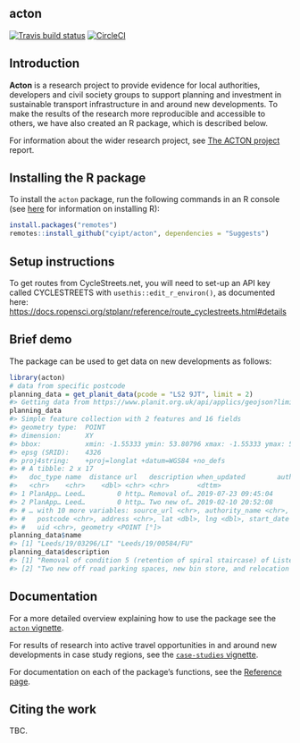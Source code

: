 
<!-- README.md is generated from README.Rmd. Please edit that file -->

## acton

<!-- badges: start -->

[![Travis build
status](https://travis-ci.com/cyipt/acton.svg?branch=master)](https://travis-ci.com/cyipt/acton)
[![CircleCI](https://circleci.com/gh/cyipt/acton.svg?style=svg)](https://circleci.com/gh/cyipt/acton)
<!-- badges: end -->

## Introduction

**Acton** is a research project to provide evidence for local
authorities, developers and civil society groups to support planning and
investment in sustainable transport infrastructure in and around new
developments. To make the results of the research more reproducible and
accessible to others, we have also created an R package, which is
described below.

For information about the wider research project, see [The ACTON
project](https://cyipt.github.io/acton/articles/the-acton-project.html)
report.

## Installing the R package

To install the `acton` package, run the following commands in an R
console (see
[here](https://docs.ropensci.org/stats19/articles/stats19-training-setup.html)
for information on installing R):

``` r
install.packages("remotes")
remotes::install_github("cyipt/acton", dependencies = "Suggests")
```

## Setup instructions

To get routes from CycleStreets.net, you will need to set-up an API key
called CYCLESTREETS with `usethis::edit_r_environ()`, as documented
here:
<https://docs.ropensci.org/stplanr/reference/route_cyclestreets.html#details>

## Brief demo

The package can be used to get data on new developments as follows:

``` r
library(acton)
# data from specific postcode
planning_data = get_planit_data(pcode = "LS2 9JT", limit = 2)
#> Getting data from https://www.planit.org.uk/api/applics/geojson?limit=2&bbox=&end_date=2020-02-04&start_date=2000-02-01&pg_sz=2&pcode=LS2%209JT
planning_data
#> Simple feature collection with 2 features and 16 fields
#> geometry type:  POINT
#> dimension:      XY
#> bbox:           xmin: -1.55333 ymin: 53.80796 xmax: -1.55333 ymax: 53.80796
#> epsg (SRID):    4326
#> proj4string:    +proj=longlat +datum=WGS84 +no_defs
#> # A tibble: 2 x 17
#>   doc_type name  distance url   description when_updated        authority_id
#>   <chr>    <chr>    <dbl> <chr> <chr>       <dttm>                     <int>
#> 1 PlanApp… Leed…        0 http… Removal of… 2019-07-23 09:45:04          292
#> 2 PlanApp… Leed…        0 http… Two new of… 2019-02-10 20:52:08          292
#> # … with 10 more variables: source_url <chr>, authority_name <chr>, link <chr>,
#> #   postcode <chr>, address <chr>, lat <dbl>, lng <dbl>, start_date <date>,
#> #   uid <chr>, geometry <POINT [°]>
planning_data$name
#> [1] "Leeds/19/03296/LI" "Leeds/19/00584/FU"
planning_data$description
#> [1] "Removal of condition 5 (retention of spiral staircase) of Listed Building Consent 18/03877/LI due to its condition and location"
#> [2] "Two new off road parking spaces, new bin store, and relocation of existing covered cycle store"
```

## Documentation

For a more detailed overview explaining how to use the package see the
[`acton` vignette](https://cyipt.github.io/acton/articles/acton.html).

For results of research into active travel opportunities in and around
new developments in case study regions, see the [`case-studies`
vignette](https://cyipt.github.io/acton/articles/case-studies.html).

For documentation on each of the package’s functions, see the [Reference
page](https://cyipt.github.io/acton/reference/index.html).

## Citing the work

TBC.
